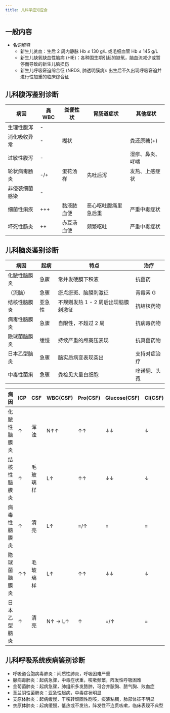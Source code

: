 ```yaml
---
title: 儿科学应知应会
---
```


## 一般内容
- 名词解释
    - 新生儿贫血：生后 2 周内静脉 Hb &le; 130 g/L 或毛细血管 Hb &le; 145 g/L
    - 新生儿缺氧缺血性脑病 (HIE)：各种围生期引起的缺氧，脑血流减少或暂停而导致的新生儿脑损伤
    - 新生儿呼吸窘迫综合征 (NRDS, 肺透明膜病): 出生后不久出现呼吸窘迫并进行性加重的临床综合征

## 儿科腹泻鉴别诊断

| 病因           | 粪 WBC | 粪便性状   | 胃肠道症状           | 其他症状         |
|----------------|--------|------------|----------------------|------------------|
| 生理性腹泻     | -      |            |                      |                  |
| 消化吸收异常   | -      | 糊状       |                      | 粪还原糖(+)      |
| 过敏性腹泻     | -      |            |                      | 湿疹、鼻炎、哮喘 |
| 轮状病毒肠炎   | -/+    | 蛋花汤样   | 先吐后泻             | 发热、上感症状   |
| 非侵袭细菌感染 | -      |            |                      |                  |
| 细菌性痢疾     | +++    | 黏液脓血便 | 恶心呕吐腹痛里急后重 | 严重中毒症状     |
| 坏死性肠炎     | ++     | 赤豆汤血便 | 频繁呕吐             | 严重中毒症状     |

## 儿科脑炎鉴别诊断

| 病因         | 起病   | 特点                                | 治疗         |
|--------------|--------|-------------------------------------|--------------|
| 化脓性脑膜炎 | 急骤   | 常并发硬膜下积液                    | 抗菌药       |
| （流脑）     | 急骤   | 瘀点瘀斑、脑膜刺激征                | 青霉素 G     |
| 结核性脑膜炎 | 亚急性 | 不规则发热 1 - 2 周后出现脑膜刺激征 | 抗结核药物   |
| 病毒性脑膜炎 | 急骤   | 自限性，不超过 2 周                 | 抗病毒药物   |
| 隐球菌脑膜炎 | 缓慢   | 持续严重的颅高压表现                | 抗真菌药物   |
| 日本乙型脑炎 | 急骤   | 脑实质病变表现突出                  | 支持对症治疗 |
| 中毒性菌痢   | 急骤   | 粪检见大量白细胞                    | 喹诺酮、头孢 |

| 病因         | ICP | CSF      | WBC(CSF) | Pro(CSF) | Glucose(CSF) | Cl(CSF) |
|--------------|-----|----------|----------|----------|--------------|---------|
| 化脓性脑膜炎 | ↑   | 浑浊     | N↑↑      | ↑↑       | ↓↓           | ↓       |
| 结核性脑膜炎 | ↑   | 毛玻璃样 | L↑       | ↑↑       | ↓↓           | ↓       |
| 病毒性脑膜炎 | ↑   | 清亮     | L↑       | =/↑      | =            | =       |
| 隐球菌脑膜炎 | ↑↑  | 毛玻璃样 | L↑       | ↑↑       | ↓↓           | ↓       |
| 日本乙型脑炎 | ↑   | 清亮     | N↑ -> L↑ | ↑        | =/↑          | =       |

## 儿科呼吸系统疾病鉴别诊断
- 呼吸道合胞病毒肺炎：间质性肺炎，呼吸困难严重
- 腺病毒肺炎：起病急骤，中毒症状重，咳嗽频繁，阵发性呼吸困难
- 金葡菌肺炎：起病急骤，肺组织多发脓肿，可合并脓胸、脓气胸、败血症
- 革兰阴性菌肺炎：亚急性起病，中毒症状明显
- 支原体肺炎：起病缓慢，干咳转顽固性剧咳，痰液粘稠，肺部体征不明显
- 衣原体肺炎：起病缓慢，低热或不发热，阵发性不连贯咳嗽，临床表现不典型
